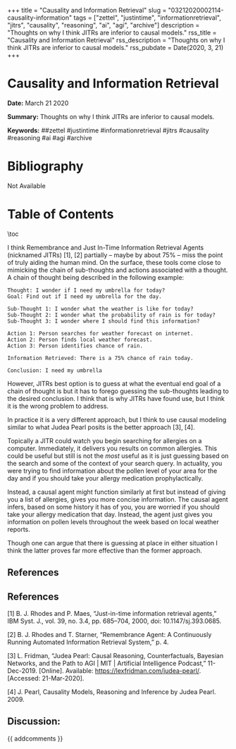 +++
title = "Causality and Information Retrieval"
slug = "03212020002114-causality-information"
tags = ["zettel", "justintime", "informationretrieval", "jitrs", "causality", "reasoning", "ai", "agi", "archive"]
description = "Thoughts on why I think JITRs are inferior to causal models."
rss_title = "Causality and Information Retrieval"
rss_description = "Thoughts on why I think JITRs are inferior to causal models."
rss_pubdate = Date(2020, 3, 21)
+++



Causality and Information Retrieval
=========

**Date:** March 21 2020

**Summary:** Thoughts on why I think JITRs are inferior to causal models.

**Keywords:** ##zettel #justintime #informationretrieval #jitrs #causality #reasoning #ai #agi #archive

Bibliography
==========

Not Available

Table of Contents
=========

\toc

I think Remembrance and Just In-Time Information Retrieval Agents (nicknamed JITRs) [1], [2] partially – maybe by about 75% – miss the point of truly aiding the human mind. On the surface, these tools come close to mimicking the chain of sub-thoughts and actions associated with a thought. A chain of thought being described in the following example: 

```
Thought: I wonder if I need my umbrella for today?
Goal: Find out if I need my umbrella for the day.

Sub-Thought 1: I wonder what the weather is like for today?
Sub-Thought 2: I wonder what the probability of rain is for today?
Sub-Thought 3: I wonder where I should find this information?

Action 1: Person searches for weather forecast on internet.
Action 2: Person finds local weather forecast.
Action 3: Person identifies chance of rain.

Information Retrieved: There is a 75% chance of rain today.

Conclusion: I need my umbrella
```

However, JITRs best option is to guess at what the eventual end goal of a chain of thought is but it has to forego guessing the sub-thoughts leading to the desired conclusion. I think that is why JITRs have found use, but I think it is the wrong problem to address. 

In practice it is a very different approach, but I think to use causal modeling similar to what Judea Pearl posits is the better approach [3], [4].

Topically a JITR could watch you begin searching for allergies on a computer. Immediately, it delivers you results on common allergies. This could be useful but still is not the *most* useful as it is just guessing based on the search and some of the context of your search query. In actuality, you were trying to find information about the pollen level of your area for the day and if you should take your allergy medication prophylactically.

Instead, a causal agent might function similarly at first but instead of giving you a list of allergies, gives you more concise information. The causal agent infers, based on some history it has of you, you are worried if you should take your allergy medication that day. Instead, the agent just gives you information on pollen levels throughout the week based on local weather reports.

Though one can argue that there is guessing at place in either situation I think the latter proves far more effective than the former approach.

## References

## References

[1] B. J. Rhodes and P. Maes, “Just-in-time information retrieval agents,” IBM Syst. J., vol. 39, no. 3.4, pp. 685–704, 2000, doi: 10.1147/sj.393.0685.

[2] B. J. Rhodes and T. Starner, “Remembrance Agent: A Continuously Running Automated Information Retrieval System,” p. 4.

[3] L. Fridman, “Judea Pearl: Causal Reasoning, Counterfactuals, Bayesian Networks, and the Path to AGI | MIT | Artificial Intelligence Podcast,” 11-Dec-2019. [Online]. Available: https://lexfridman.com/judea-pearl/. [Accessed: 21-Mar-2020].

[4] J. Pearl, Causality Models, Reasoning and Inference by Judea Pearl. 2009.
## Discussion: 

{{ addcomments }}
